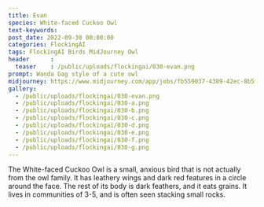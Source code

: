 ```yaml
---
title: Evan
species: White-faced Cuckoo Owl
text-keywords: 
post_date: 2022-09-30 00:00:00
categories: FlockingAI
tags: FlockingAI Birds MidJourney Owl
header      :
  teaser    : /public/uploads/flockingai/030-evan.png
prompt: Wanda Gag style of a cute owl
midjourney: https://www.midjourney.com/app/jobs/fb559037-4389-42ec-8b5f-2d63a7e3aaa6
gallery: 
  - /public/uploads/flockingai/030-evan.png
  - /public/uploads/flockingai/030-a.png
  - /public/uploads/flockingai/030-b.png
  - /public/uploads/flockingai/030-c.png
  - /public/uploads/flockingai/030-d.png
  - /public/uploads/flockingai/030-e.png
  - /public/uploads/flockingai/030-f.png
  - /public/uploads/flockingai/030-g.png
---
```


The White-faced Cuckoo Owl is a small, anxious bird that is not actually from the owl family. It has leathery wings and dark red features in a circle around the face. The rest of its body is dark feathers, and it eats grains. It lives in communities of 3-5, and is often seen stacking small rocks.
